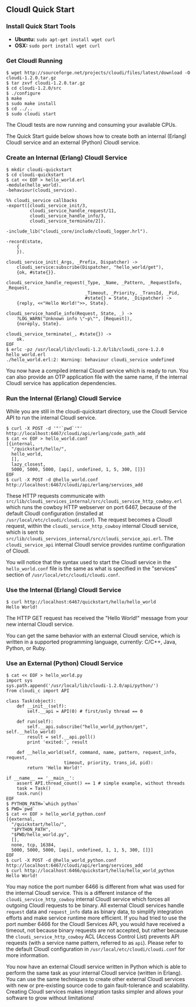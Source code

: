 ## CloudI Quick Start

### Install Quick Start Tools

* **Ubuntu:** `sudo apt-get install wget curl`
* **OSX:**    `sudo port install wget curl`

### Get CloudI Running

    $ wget http://sourceforge.net/projects/cloudi/files/latest/download -O cloudi-1.2.0.tar.gz
    $ tar zxvf cloudi-1.2.0.tar.gz
    $ cd cloudi-1.2.0/src
    $ ./configure
    $ make
    $ sudo make install
    $ cd ../..
    $ sudo cloudi start

The CloudI tests are now running and consuming your available CPUs.

The Quick Start guide below shows how to create both an internal (Erlang) CloudI service and an external (Python) CloudI service.

### Create an Internal (Erlang) CloudI Service

    $ mkdir cloudi-quickstart
    $ cd cloudi-quickstart
    $ cat << EOF > hello_world.erl
    -module(hello_world).
    -behaviour(cloudi_service).

    %% cloudi_service callbacks
    -export([cloudi_service_init/3,
             cloudi_service_handle_request/11,
             cloudi_service_handle_info/3,
             cloudi_service_terminate/2]).
    
    -include_lib("cloudi_core/include/cloudi_logger.hrl").
    
    -record(state,
        {
        }).
    
    cloudi_service_init(_Args, _Prefix, Dispatcher) ->
        cloudi_service:subscribe(Dispatcher, "hello_world/get"),
        {ok, #state{}}.
    
    cloudi_service_handle_request(_Type, _Name, _Pattern, _RequestInfo, _Request,
                                  _Timeout, _Priority, _TransId, _Pid,
                                  #state{} = State, _Dispatcher) ->
        {reply, <<"Hello World!">>, State}.
    
    cloudi_service_handle_info(Request, State, _) ->
        ?LOG_WARN("Unknown info \"~p\"", [Request]),
        {noreply, State}.
    
    cloudi_service_terminate(_, #state{}) ->
        ok.
    EOF
    $ erlc -pz /usr/local/lib/cloudi-1.2.0/lib/cloudi_core-1.2.0 hello_world.erl
    ./hello_world.erl:2: Warning: behaviour cloudi_service undefined

You now have a compiled internal CloudI service which is ready to run.  You can also provide an OTP application file with the same name, if the internal CloudI service has application dependencies.

### Run the Internal (Erlang) CloudI Service

While you are still in the cloudi-quickstart directory, use the CloudI Service API to run the internal CloudI service.

    $ curl -X POST -d '"'`pwd`'"' http://localhost:6467/cloudi/api/erlang/code_path_add
    $ cat << EOF > hello_world.conf
    [{internal,
      "/quickstart/hello/",
      hello_world,
      [],
      lazy_closest,
      5000, 5000, 5000, [api], undefined, 1, 5, 300, []}]
    EOF
    $ curl -X POST -d @hello_world.conf http://localhost:6467/cloudi/api/erlang/services_add

These HTTP requests communicate with `src/lib/cloudi_services_internal/src/cloudi_service_http_cowboy.erl` which runs the cowboy HTTP webserver on port 6467, because of the default CloudI configuration (installed at `/usr/local/etc/cloudi/cloudi.conf`).  The request becomes a CloudI request, within the `cloudi_service_http_cowboy` internal CloudI service, which is sent to `src/lib/cloudi_services_internal/src/cloudi_service_api.erl`.  The `cloudi_service_api` internal CloudI service provides runtime configuration of CloudI.

You will notice that the syntax used to start the CloudI service in the `hello_world.conf` file is the same as what is specified in the "services" section of `/usr/local/etc/cloudi/cloudi.conf`.

### Use the Internal (Erlang) CloudI Service

    $ curl http://localhost:6467/quickstart/hello/hello_world
    Hello World!

The HTTP GET request has received the "Hello World!" message from your new internal CloudI service.

You can get the same behavior with an external CloudI service, which is written in a supported programming language, currently: C/C++, Java, Python, or Ruby.

### Use an External (Python) CloudI Service

    $ cat << EOF > hello_world.py
    import sys
    sys.path.append('/usr/local/lib/cloudi-1.2.0/api/python/')
    from cloudi_c import API
    
    class Task(object):
        def __init__(self):
            self.__api = API(0) # first/only thread == 0
    
        def run(self):
            self.__api.subscribe("hello_world_python/get", self.__hello_world)
            result = self.__api.poll()
            print 'exited:', result
    
        def __hello_world(self, command, name, pattern, request_info, request,
                          timeout, priority, trans_id, pid):
            return 'Hello World!'
    
    if __name__ == '__main__':
        assert API.thread_count() == 1 # simple example, without threads
        task = Task()
        task.run()
    EOF
    $ PYTHON_PATH=`which python`
    $ PWD=`pwd`
    $ cat << EOF > hello_world_python.conf
    [{external,
      "/quickstart/hello/",
      "$PYTHON_PATH",
      "$PWD/hello_world.py",
      [],
      none, tcp, 16384,
      5000, 5000, 5000, [api], undefined, 1, 1, 5, 300, []}]
    EOF
    $ curl -X POST -d @hello_world_python.conf http://localhost:6467/cloudi/api/erlang/services_add
    $ curl http://localhost:6466/quickstart/hello/hello_world_python
    Hello World!

You may notice the port number 6466 is different from what was used for the internal CloudI service.  This is a different instance of the `cloudi_service_http_cowboy` internal CloudI service which forces all outgoing CloudI requests to be binary.  All external CloudI services handle `request` data and `request_info` data as binary data, to simplify integration efforts and make service runtime more efficient.  If you had tried to use the port number 6466 for the CloudI Services API, you would have received a timeout, not because binary requests are not accepted, but rather because the `cloudi_service_http_cowboy` ACL (Access Control List) prevents API requests (with a service name pattern, referred to as `api`).  Please refer to the default CloudI configuration in `/usr/local/etc/cloudi/cloudi.conf` for more information.

You now have an external CloudI service written in Python which is able to perform the same task as your internal CloudI service (written in Erlang).  You can use the same techniques to create other external CloudI services with new or pre-existing source code to gain fault-tolerance and scalability.  Creating CloudI services makes integration tasks simpler and allows your software to grow without limitations!

